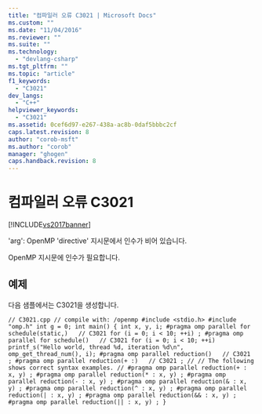 ```yaml
---
title: "컴파일러 오류 C3021 | Microsoft Docs"
ms.custom: ""
ms.date: "11/04/2016"
ms.reviewer: ""
ms.suite: ""
ms.technology: 
  - "devlang-csharp"
ms.tgt_pltfrm: ""
ms.topic: "article"
f1_keywords: 
  - "C3021"
dev_langs: 
  - "C++"
helpviewer_keywords: 
  - "C3021"
ms.assetid: 0cef6d97-e267-438a-ac8b-0daf5bbbc2cf
caps.latest.revision: 8
author: "corob-msft"
ms.author: "corob"
manager: "ghogen"
caps.handback.revision: 8
---
```

# 컴파일러 오류 C3021
[!INCLUDE[vs2017banner](../../assembler/inline/includes/vs2017banner.md)]

'arg': OpenMP 'directive' 지시문에서 인수가 비어 있습니다.  
  
 OpenMP 지시문에 인수가 필요합니다.  
  
## 예제  
 다음 샘플에서는 C3021을 생성합니다.  
  
```  
// C3021.cpp // compile with: /openmp #include <stdio.h> #include "omp.h" int g = 0; int main() { int x, y, i; #pragma omp parallel for schedule(static,)   // C3021 for (i = 0; i < 10; ++i) ; #pragma omp parallel for schedule()   // C3021 for (i = 0; i < 10; ++i) printf_s("Hello world, thread %d, iteration %d\n", omp_get_thread_num(), i); #pragma omp parallel reduction()   // C3021 ; #pragma omp parallel reduction(+ :)   // C3021 ; // // The following shows correct syntax examples. // #pragma omp parallel reduction(+ : x, y) ; #pragma omp parallel reduction(* : x, y) ; #pragma omp parallel reduction(- : x, y) ; #pragma omp parallel reduction(& : x, y) ; #pragma omp parallel reduction(^ : x, y) ; #pragma omp parallel reduction(| : x, y) ; #pragma omp parallel reduction(&& : x, y) ; #pragma omp parallel reduction(|| : x, y) ; }  
```